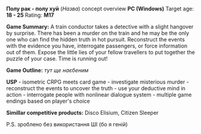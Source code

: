 **Полу рак - полу хуй** (*Назва*) concept overview
**PC (Windows)**
Target age: **18 - 25**
Rating: **M17**

**Game Summary:**
A train conductor takes a detective with a slight hangover by surprise. There has been a murder on the train and he may be the only one who can find the hidden truth in hot pursuit. Reconstruct the events with the evidence you have, interrogate passengers, or force information out of them. Expose the little lies of your fellow travellers to put together the puzzle of your case. Time is running out!

**Game Outline:**
*тут ще наєбеним*

**USP** 
	- isometric CRPG meets card game
	- investigate misterious murder
	- reconstruct the events to uncover the truth
	- use your deductive mind in action
	- interrogate people with nonlinear dialogue system
	- multiple game endings based on player's choice

**Simillar competitive products:**
Disco Elisium, Citizen Sleeper

P.S. зроблено без використання ШІ (бо я геній)